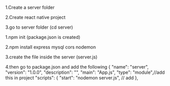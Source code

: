 1.Create a server folder

2.Create react native project

3.go to server folder (cd server)

1.npm init (package.json is created)

2.npm install express mysql cors nodemon

3.create the file inside the server (server.js)

4.then go to package.json and add the following
{
  "name": "server",
  "version": "1.0.0",
  "description": "",
  "main": "App.js",
  "type": "module",//add this in project
        "scripts": {
            "start": "nodemon server.js", // add
          },
          
